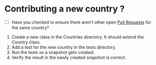 # Contributing a new country ?

* [ ] Have you checked to ensure there aren't other open [Pull Requests](https://github.com/spatie/holidays/pulls) for the same country?

1. Create a new class in the Countries directory. It should extend the Country class.
2. Add a test for the new country in the tests directory.
3. Run the tests so a snapshot gets created.
4. Verify the result in the newly created snapshot is correct.
